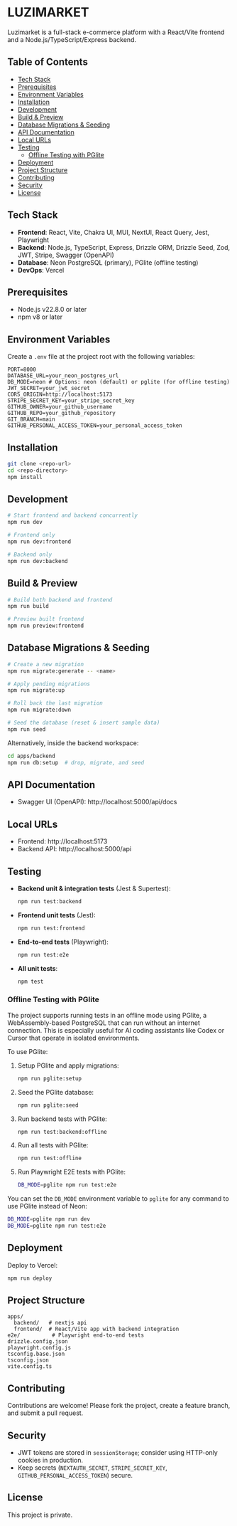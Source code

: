# LUZIMARKET

Luzimarket is a full-stack e-commerce platform with a React/Vite frontend and a Node.js/TypeScript/Express backend.

## Table of Contents
- [Tech Stack](#tech-stack)
- [Prerequisites](#prerequisites)
- [Environment Variables](#environment-variables)
- [Installation](#installation)
- [Development](#development)
- [Build & Preview](#build--preview)
- [Database Migrations & Seeding](#database-migrations--seeding)
- [API Documentation](#api-documentation)
- [Local URLs](#local-urls)
- [Testing](#testing)
  - [Offline Testing with PGlite](#offline-testing-with-pglite)
- [Deployment](#deployment)
- [Project Structure](#project-structure)
- [Contributing](#contributing)
- [Security](#security)
- [License](#license)

## Tech Stack
- **Frontend**: React, Vite, Chakra UI, MUI, NextUI, React Query, Jest, Playwright
- **Backend**: Node.js, TypeScript, Express, Drizzle ORM, Drizzle Seed, Zod, JWT, Stripe, Swagger (OpenAPI)
- **Database**: Neon PostgreSQL (primary), PGlite (offline testing)
- **DevOps**: Vercel

## Prerequisites
- Node.js v22.8.0 or later
- npm v8 or later

## Environment Variables
Create a `.env` file at the project root with the following variables:

```dotenv
PORT=8000
DATABASE_URL=your_neon_postgres_url
DB_MODE=neon # Options: neon (default) or pglite (for offline testing)
JWT_SECRET=your_jwt_secret
CORS_ORIGIN=http://localhost:5173
STRIPE_SECRET_KEY=your_stripe_secret_key
GITHUB_OWNER=your_github_username
GITHUB_REPO=your_github_repository
GIT_BRANCH=main
GITHUB_PERSONAL_ACCESS_TOKEN=your_personal_access_token

```

## Installation
```bash
git clone <repo-url>
cd <repo-directory>
npm install
```

## Development
```bash
# Start frontend and backend concurrently
npm run dev

# Frontend only
npm run dev:frontend

# Backend only
npm run dev:backend
```

## Build & Preview
```bash
# Build both backend and frontend
npm run build

# Preview built frontend
npm run preview:frontend
```

## Database Migrations & Seeding
```bash
# Create a new migration
npm run migrate:generate -- <name>

# Apply pending migrations
npm run migrate:up

# Roll back the last migration
npm run migrate:down

# Seed the database (reset & insert sample data)
npm run seed
```
Alternatively, inside the backend workspace:
```bash
cd apps/backend
npm run db:setup  # drop, migrate, and seed
```

## API Documentation
- Swagger UI (OpenAPI): http://localhost:5000/api/docs

## Local URLs
- Frontend: http://localhost:5173
- Backend API: http://localhost:5000/api

## Testing
- **Backend unit & integration tests** (Jest & Supertest):
  ```bash
  npm run test:backend
  ```
- **Frontend unit tests** (Jest):
  ```bash
  npm run test:frontend
  ```
- **End-to-end tests** (Playwright):
  ```bash
  npm run test:e2e
  ```
- **All unit tests**:
  ```bash
  npm test
  ```

### Offline Testing with PGlite

The project supports running tests in an offline mode using PGlite, a WebAssembly-based PostgreSQL that can run without an internet connection. This is especially useful for AI coding assistants like Codex or Cursor that operate in isolated environments.

To use PGlite:

1. Setup PGlite and apply migrations:
   ```bash
   npm run pglite:setup
   ```

2. Seed the PGlite database:
   ```bash
   npm run pglite:seed
   ```

3. Run backend tests with PGlite:
   ```bash
   npm run test:backend:offline
   ```

4. Run all tests with PGlite:
   ```bash
   npm run test:offline
   ```

5. Run Playwright E2E tests with PGlite:
   ```bash
   DB_MODE=pglite npm run test:e2e
   ```

You can set the `DB_MODE` environment variable to `pglite` for any command to use PGlite instead of Neon:

```bash
DB_MODE=pglite npm run dev
DB_MODE=pglite npm run test:e2e
```

## Deployment
Deploy to Vercel:
```bash
npm run deploy
```

## Project Structure
```
apps/
  backend/   # nextjs api 
  frontend/  # React/Vite app with backend integration
e2e/          # Playwright end-to-end tests
drizzle.config.json
playwright.config.js
tsconfig.base.json
tsconfig.json
vite.config.ts
```

## Contributing
Contributions are welcome! Please fork the project, create a feature branch, and submit a pull request.

## Security
- JWT tokens are stored in `sessionStorage`; consider using HTTP-only cookies in production.
- Keep secrets (`NEXTAUTH_SECRET`, `STRIPE_SECRET_KEY`, `GITHUB_PERSONAL_ACCESS_TOKEN`) secure.

## License
This project is private.
